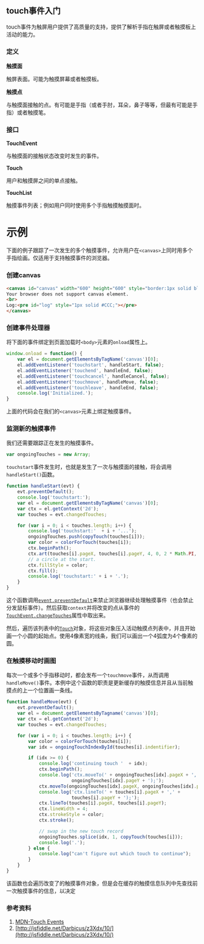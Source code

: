 touch事件入门
---
touch事件为触屏用户提供了高质量的支持，提供了解析手指在触屏或者触摸板上活动的能力。

### 定义

**触摸面**

触屏表面。可能为触摸屏幕或者触摸板。

**触摸点**

与触摸面接触的点。有可能是手指（或者手肘，耳朵，鼻子等等，但最有可能是手指）或者触摸笔。

### 接口

**TouchEvent**

与触摸面的接触状态改变时发生的事件。

**Touch**

用户和触摸屏之间的单点接触。

**TouchList**

触摸事件列表；例如用户同时使用多个手指触摸触摸面时。

# 示例

下面的例子跟踪了一次发生的多个触摸事件，允许用户在`<canvas>`上同时用多个手指绘画。仅适用于支持触摸事件的浏览器。

### 创建canvas

```html
<canvas id="canvas" width="600" height="600" style="border:1px solid black">
Your browser does not support canvas element.
<br>
Log:<pre id="log" style="1px solid #CCC;"></pre>
</canvas>
```

### 创建事件处理器

将下面的事件绑定到页面加载时`<body>`元素的`onload`属性上。

```javascript
window.onload = function() {
    var el = document.getElementsByTagName('canvas')[0];
    el.addEventListener('touchstart', handleStart, false);
    el.addEventListener('touchend', handleEnd, false);
    el.addEventListener('touchcancel', handleCancel, false);
    el.addEventListener('touchmove', handleMove, false);
    el.addEventListener('touchleave', handleEnd, false);
    console.log('Initialized.');
}
```

上面的代码会在我们的`<canvas>`元素上绑定触摸事件。

### 监测新的触摸事件

我们还需要跟踪正在发生的触摸事件。

```javascript
var ongoingTouches = new Array;
```

`touchstart`事件发生时，也就是发生了一次与触摸面的接触，将会调用`handleStart()`函数。

```javascript
function handleStart(evt) {
    evt.preventDefault();
    console.log('touchstart:');
    var el = document.getElementsByTagName('canvas')[0];
    var ctx = el.getContext('2d');
    var touches = evt.changedTouches;

    for (var i = 0; i < touches.length; i++) {
        console.log('touchstart:'  + i + '...');
        ongoingTouches.push(copyTouch(touches[i]));
        var color = colorForTouch(touches[i]);
        ctx.beginPath();
        ctx.art(touches[i].pageX, touches[i].pageY, 4, 0, 2 * Math.PI, false);
        // a circle at the start.
        ctx.fillStyle = color;
        ctx.fill();
        console.log('touchstart:' + i + '.');
    }
}
```

这个函数调用[`event.preventDefault`](https://developer.mozilla.org/en-US/docs/Web/API/event.preventDefault)来禁止浏览器继续处理触摸事件（也会禁止分发鼠标事件）。然后获取`context`并将改变的点从事件的[`TouchEvent.changeTouches`](https://developer.mozilla.org/en-US/docs/Web/API/TouchEvent.changedTouches)属性中取出来。

然后，遍历该列表中的[`Touch`](https://developer.mozilla.org/en-US/docs/Web/API/Touch)对象，将这些对象压入活动触摸点列表中，并且开始画一个小圆的起始点。使用4像素宽的线条，我们可以画出一个4弧度为4个像素的圆。

### 在触摸移动时画图

每次一个或多个手指移动时，都会发布一个`touchmove`事件，从而调用`handleMove()`事件。本例中这个函数的职责是更新缓存的触摸信息并且从当前触摸点的上一个位置画一条线。

```javascript
function handleMove(evt) {
    evt.preventDefault();
    var el = document.getElementsByTagname('canvas')[0];
    var ctx = el.getContext('2d');
    var touches = evt.changedTouches;

    for (var i = 0; i < touches.length; i++) {
        var color = colorForTouch(touches[i]);
        var idx = ongoingTouchIndexById(touches[i].indentifier);

        if (idx >= 0) {
            console.log('continuing touch '  + idx);
            ctx.beginPath();
            console.log('ctx.moveTo(' + ongoingTouches[idx].pageX + ',' +
                        ongoingTouches[idx].pageY + ');');
            ctx.moveTo(ongoingTouches[idx].pageX, ongoingTouches[idx].pageY);
            console.log('ctx.lineTo(' + touches[i].pageX + ',' +
                        touches[i].pageY + ');');
            ctx.lineTo(touches[i].pageX, touches[i].pageY);
            ctx.lineWidth = 4;
            ctx.strokeStyle = color;
            ctx.stroke();

            // swap in the new touch record
            ongoingTouches.splice(idx, 1, copyTouch(touches[i]));
            console.log('.');
        } else {
            console.log("can't figure out which touch to continue");
        }
    }
}
```

该函数也会遍历改变了的触摸事件对象，但是会在缓存的触摸信息队列中先查找前一次触摸事件的信息，以决定

### 参考资料
1.  [MDN-Touch Events](https://developer.mozilla.org/en-US/docs/Web/Guide/Events/Touch_events)
2.  [http://jsfiddle.net/Darbicus/z3Xdx/10/](http://jsfiddle.net/Darbicus/z3Xdx/10/)
